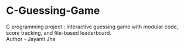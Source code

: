 # C-Guessing-Game
C programming project : Interactive guessing game with modular code, score tracking, and file-based leaderboard.
<br>
Author - Jayanti Jha 
